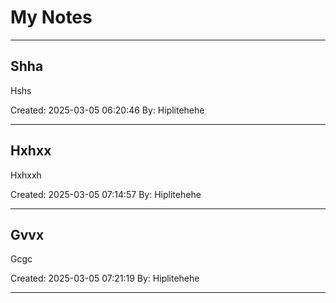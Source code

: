 # My Notes

---

## Shha

Hshs

Created: 2025-03-05 06:20:46
By: Hiplitehehe

---

## Hxhxx

Hxhxxh

Created: 2025-03-05 07:14:57
By: Hiplitehehe

---

## Gvvx

Gcgc

Created: 2025-03-05 07:21:19
By: Hiplitehehe

---
